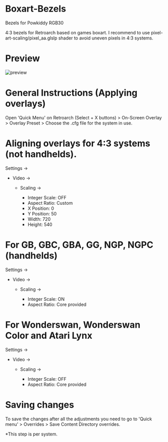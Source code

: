 # Boxart-Bezels
Bezels for Powkiddy RGB30

4:3 bezels for Retroarch based on games boxart. I recommend to use pixel-art-scaling/pixel_aa.glslp shader to avoid uneven pixels in 4:3 systems.

# Preview

![preview](https://github.com/Vidnez/Boxart-Bezels/assets/82564218/0d291d3c-06e7-4dcc-891f-84c9fc62f99b)


# General Instructions (Applying overlays)

Open 'Quick Menu' on Retroarch (Select + X buttons) > On-Screen Overlay > Overlay Preset > Choose the .cfg file for the system in use. 

# Aligning overlays for 4:3 systems (not handhelds).

Settings ->

  - Video ->
    
    - Scaling ->
      
      * Integer Scale: OFF
      * Aspect Ratio: Custom
      * X Position: 0
      * Y Position: 50
      * Width: 720
      * Height: 540

# For GB, GBC, GBA, GG, NGP, NGPC (handhelds)

Settings ->

  - Video ->

    - Scaling ->

      - Integer Scale: ON
      - Aspect Ratio: Core provided


# For Wonderswan, Wonderswan Color and Atari Lynx

Settings ->

 - Video ->

   - Scaling ->

     - Integer Scale: OFF
     - Aspect Ratio: Core provided
    
# Saving changes

To save the changes after all the adjustments you need to go to 'Quick menu' > Overrides > Save Content Directory overrides. 

  *This step is per system.

